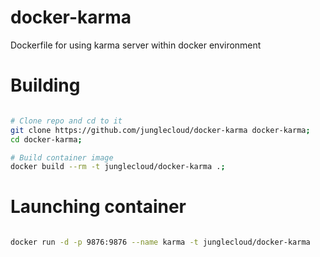 # docker-karma

Dockerfile for using karma server within docker environment


# Building 

```bash

# Clone repo and cd to it
git clone https://github.com/junglecloud/docker-karma docker-karma;
cd docker-karma;

# Build container image
docker build --rm -t junglecloud/docker-karma .;

```

# Launching container

```bash

docker run -d -p 9876:9876 --name karma -t junglecloud/docker-karma

```

